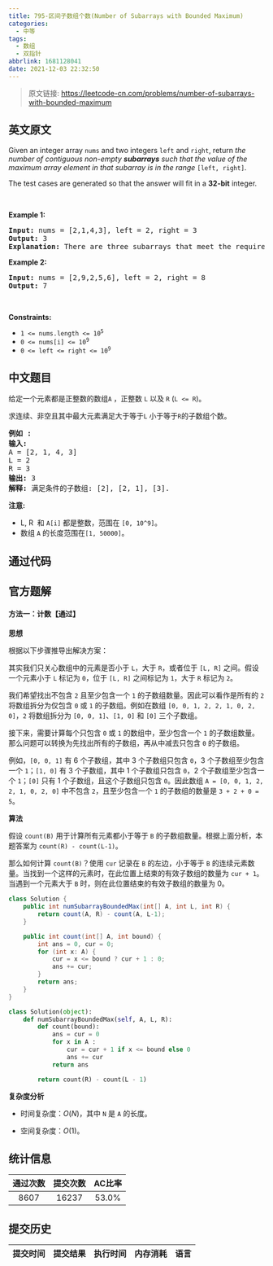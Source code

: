 ```yaml
---
title: 795-区间子数组个数(Number of Subarrays with Bounded Maximum)
categories:
  - 中等
tags:
  - 数组
  - 双指针
abbrlink: 1681128041
date: 2021-12-03 22:32:50
---
```


> 原文链接: https://leetcode-cn.com/problems/number-of-subarrays-with-bounded-maximum


## 英文原文
<div><p>Given an integer array <code>nums</code> and two integers <code>left</code> and <code>right</code>, return <em>the number of contiguous non-empty <strong>subarrays</strong> such that the value of the maximum array element in that subarray is in the range </em><code>[left, right]</code>.</p>

<p>The test cases are generated so that the answer will fit in a <strong>32-bit</strong> integer.</p>

<p>&nbsp;</p>
<p><strong>Example 1:</strong></p>

<pre>
<strong>Input:</strong> nums = [2,1,4,3], left = 2, right = 3
<strong>Output:</strong> 3
<strong>Explanation:</strong> There are three subarrays that meet the requirements: [2], [2, 1], [3].
</pre>

<p><strong>Example 2:</strong></p>

<pre>
<strong>Input:</strong> nums = [2,9,2,5,6], left = 2, right = 8
<strong>Output:</strong> 7
</pre>

<p>&nbsp;</p>
<p><strong>Constraints:</strong></p>

<ul>
	<li><code>1 &lt;= nums.length &lt;= 10<sup>5</sup></code></li>
	<li><code>0 &lt;= nums[i] &lt;= 10<sup>9</sup></code></li>
	<li><code>0 &lt;= left &lt;= right &lt;= 10<sup>9</sup></code></li>
</ul>
</div>

## 中文题目
<div><p>给定一个元素都是正整数的数组<code>A</code>&nbsp;，正整数 <code>L</code>&nbsp;以及&nbsp;<code>R</code>&nbsp;(<code>L &lt;= R</code>)。</p>

<p>求连续、非空且其中最大元素满足大于等于<code>L</code>&nbsp;小于等于<code>R</code>的子数组个数。</p>

<pre><strong>例如 :</strong>
<strong>输入:</strong> 
A = [2, 1, 4, 3]
L = 2
R = 3
<strong>输出:</strong> 3
<strong>解释:</strong> 满足条件的子数组: [2], [2, 1], [3].
</pre>

<p><strong>注意:</strong></p>

<ul>
	<li>L, R&nbsp; 和&nbsp;<code>A[i]</code> 都是整数，范围在&nbsp;<code>[0, 10^9]</code>。</li>
	<li>数组&nbsp;<code>A</code>&nbsp;的长度范围在<code>[1, 50000]</code>。</li>
</ul>
</div>

## 通过代码
<RecoDemo>
</RecoDemo>


## 官方题解
#### 方法一：计数【通过】

**思想**

根据以下步骤推导出解决方案：

其实我们只关心数组中的元素是否小于 `L`，大于 `R`，或者位于 `[L, R]` 之间。假设一个元素小于 `L` 标记为 `0`，位于 `[L, R]` 之间标记为 `1`，大于 `R` 标记为 `2`。

我们希望找出不包含 `2` 且至少包含一个 `1` 的子数组数量。因此可以看作是所有的 `2` 将数组拆分为仅包含 `0` 或 `1` 的子数组。例如在数组 `[0, 0, 1, 2, 2, 1, 0, 2, 0]`，`2` 将数组拆分为 `[0, 0, 1]`、`[1, 0]` 和 `[0]` 三个子数组。 

接下来，需要计算每个只包含 `0` 或 `1` 的数组中，至少包含一个 `1` 的子数组数量。那么问题可以转换为先找出所有的子数组，再从中减去只包含 `0` 的子数组。

例如，`[0, 0, 1]` 有 6 个子数组，其中 3 个子数组只包含 `0`，3 个子数组至少包含一个 `1`；`[1, 0]` 有 3 个子数组，其中 1 个子数组只包含 `0`，2 个子数组至少包含一个 `1`；`[0]` 只有 1 个子数组，且这个子数组只包含 `0`。因此数组 `A = [0, 0, 1, 2, 2, 1, 0, 2, 0]` 中不包含 `2`，且至少包含一个 `1` 的子数组的数量是 `3 + 2 + 0 = 5`。

**算法**

假设 `count(B)` 用于计算所有元素都小于等于 `B` 的子数组数量。根据上面分析，本题答案为 `count(R) - count(L-1)`。

那么如何计算 `count(B)`？使用 `cur` 记录在 `B` 的左边，小于等于 `B` 的连续元素数量。当找到一个这样的元素时，在此位置上结束的有效子数组的数量为 `cur + 1`。当遇到一个元素大于 `B` 时，则在此位置结束的有效子数组的数量为 0。

```java [solution1-Java]
class Solution {
    public int numSubarrayBoundedMax(int[] A, int L, int R) {
        return count(A, R) - count(A, L-1);
    }

    public int count(int[] A, int bound) {
        int ans = 0, cur = 0;
        for (int x: A) {
            cur = x <= bound ? cur + 1 : 0;
            ans += cur;
        }
        return ans;
    }
}
```

```python [solution1-Python]
class Solution(object):
    def numSubarrayBoundedMax(self, A, L, R):
        def count(bound):
            ans = cur = 0
            for x in A :
                cur = cur + 1 if x <= bound else 0
                ans += cur
            return ans

        return count(R) - count(L - 1)
```

**复杂度分析**

* 时间复杂度：$O(N)$，其中 `N` 是 `A` 的长度。

* 空间复杂度：$O(1)$。

## 统计信息
| 通过次数 | 提交次数 | AC比率 |
| :------: | :------: | :------: |
|    8607    |    16237    |   53.0%   |

## 提交历史
| 提交时间 | 提交结果 | 执行时间 |  内存消耗  | 语言 |
| :------: | :------: | :------: | :--------: | :--------: |

